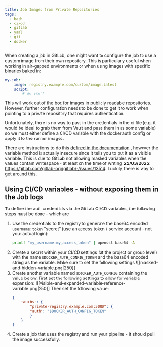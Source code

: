 ```yaml
---
title: Job Images from Private Repositories
tags:
  - bash
  - ci/cd
  - gitlab
  - yaml
  - git
  - docker
---
```

When creating a job in GitLab, one might want to configure the job to use a custom image from their own repository. This is particularly useful when working in air-gapped environments or when using images with specific binaries baked in:
```yaml
my-job:
	image: registry.example.com/custom/image:latest
	script:
		# do stuff
```

This will work out of the box for images in publicly readable repositories. However, further configuration needs to be done to get it to work when pointing to a private repository that requires authentication.

Unfortunately, there is no way to pass in the credentials in the ci file (e.g. it would be ideal to grab them from Vault and pass them in as some variable) so we must either define a CI/CD variable with the docker auth config or apply it to the runner images.

There are instructions to do this [defined in the documentation](https://docs.gitlab.com/ci/docker/using_docker_images/#use-statically-defined-credentials) , however the variable method is actually insecure since it tells you to put it as a visible variable. This is due to GitLab not allowing masked variables when the values contain whitespace - at least on the time of writing, **25/03/2025**:  https://gitlab.com/gitlab-org/gitlab/-/issues/13514. Luckily, there is way to get around this.
## Using CI/CD variables - without exposing them in the Job logs
To define the auth credentials via the GitLab CI/CD variables, the following steps must be done - which are 
1. Use the credentials to the registry to generate the base64 encoded `username:token` "secret" (use an access token / service account - not your actual login):
	```sh
	printf "my_username:my_access_token" | openssl base64 -A
	 ```
2. Create a secret within your CI/CD settings (at the project or group level) with the name `$DOCKER_AUTH_CONFIG_TOKEN` and the base64 encoded string as the variable. Make sure to set the following settings
   ![[masked-and-hidden-variable.png|250]]
3. Create another variable named `$DOCKER_AUTH_CONFIG` containing the value below. First set the following settings to allow for variable expansion:
   ![[visible-and-expanded-variable-reference-variable.png|250]]
   Then set the following value:
	```json
	{
		"auths": {
			"private-registry.example.com:5000": {
			"auth": "$DOCKER_AUTH_CONFIG_TOKEN"
			}
		}
	}
	```
4. Create a job that uses the registry and run your pipeline - it should pull the image successfully.

